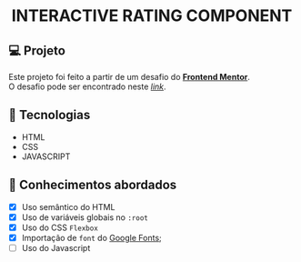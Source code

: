 <h1 align="center">
  INTERACTIVE RATING COMPONENT
</h1>

## 💻 Projeto

Este projeto foi feito a partir de um desafio do [**Frontend Mentor**](https://www.frontendmentor.io). <br/>
O desafio pode ser encontrado neste [_link_](https://www.frontendmentor.io/challenges/interactive-rating-component-koxpeBUmI).


## 🚀 Tecnologias

- HTML
- CSS
- JAVASCRIPT


## 📔 Conhecimentos abordados

- [x]  Uso semântico do HTML
- [x]  Uso de variáveis globais no `:root`
- [x]  Uso do CSS `Flexbox`
- [x]  Importação de `font` do [Google Fonts](https://fonts.google.com/);
- [ ]  Uso do Javascript
